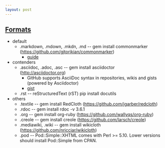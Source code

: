 ```yaml
---
layout: post
---
```


## [Formats](https://github.com/github/markup#markups)

* default
  * .markdown, .mdown, .mkdn, .md -- gem install commonmarker (https://github.com/gjtorikian/commonmarker)
    * [guide](https://guides.github.com/features/mastering-markdown/)
* contenders
  * .asciidoc, .adoc, .asc -- gem install asciidoctor (http://asciidoctor.org)
    * GitHub supports AsciiDoc syntax in repositories, wikis and gists (powered by Asciidoctor)
    * [gist](https://gist.github.com/dcode/0cfbf2699a1fe9b46ff04c41721dda74)
  * .rst -- reStructuredText (rST) pip install docutils
* others
  * .textile -- gem install RedCloth (https://github.com/jgarber/redcloth)
  * .rdoc -- gem install rdoc -v 3.6.1
  * .org -- gem install org-ruby (https://github.com/wallyqs/org-ruby)
  * .creole -- gem install creole (https://github.com/larsch/creole)
  * .mediawiki, .wiki -- gem install wikicloth (https://github.com/nricciar/wikicloth)
  * .pod -- Pod::Simple::XHTML comes with Perl >= 5.10. Lower versions should install Pod::Simple from CPAN.

